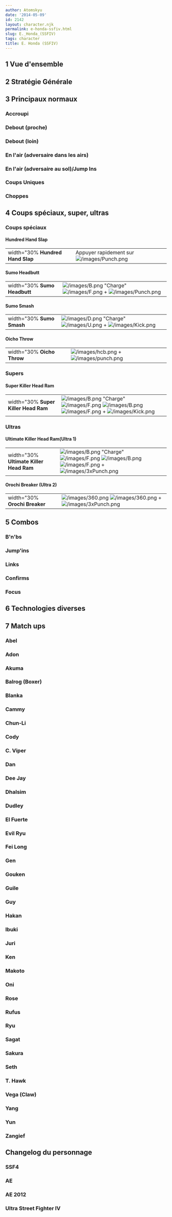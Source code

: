 ```yaml
---
author: Atomskyu
date: '2014-05-09'
id: 2142
layout: character.njk
permalink: e-honda-ssfiv.html
slug: E._Honda_(SSFIV)
tags: character
title: E. Honda (SSFIV)
---
```


## 1 Vue d'ensemble

## 2 Stratégie Générale

## 3 Principaux normaux

### Accroupi

### Debout (proche)

### Debout (loin)

### En l'air (adversaire dans les airs)

### En l'air (adversaire au sol)/Jump Ins

### Coups Uniques

### Choppes

## 4 Coups spéciaux, super, ultras

### Coups spéciaux

#### Hundred Hand Slap

|                                  |                                                                   |
|----------------------------------|-------------------------------------------------------------------|
| width="30% **Hundred Hand Slap** | Appuyer rapidement sur ![](/images/Punch.png "/images/Punch.png") |

#### Sumo Headbutt

|                              |                                                                                                                             |
|------------------------------|-----------------------------------------------------------------------------------------------------------------------------|
| width="30% **Sumo Headbutt** | ![](/images/B.png "/images/B.png") "Charge" ![](/images/F.png "/images/F.png") + ![](/images/Punch.png "/images/Punch.png") |

#### Sumo Smash

|                           |                                                                                                                           |
|---------------------------|---------------------------------------------------------------------------------------------------------------------------|
| width="30% **Sumo Smash** | ![](/images/D.png "/images/D.png") "Charge" ![](/images/U.png "/images/U.png") + ![](/images/Kick.png "/images/Kick.png") |

#### Oicho Throw

|                            |                                                                                     |
|----------------------------|-------------------------------------------------------------------------------------|
| width="30% **Oicho Throw** | ![](/images/hcb.png "/images/hcb.png") + ![](/images/punch.png "/images/punch.png") |

### Supers

#### Super Killer Head Ram

|                                      |                                                                                                                                                                                                 |
|--------------------------------------|-------------------------------------------------------------------------------------------------------------------------------------------------------------------------------------------------|
| width="30% **Super Killer Head Ram** | ![](/images/B.png "/images/B.png") "Charge" ![](/images/F.png "/images/F.png") ![](/images/B.png "/images/B.png") ![](/images/F.png "/images/F.png") + ![](/images/Kick.png "/images/Kick.png") |

### Ultras

#### Ultimate Killer Head Ram(Ultra 1)

|                                         |                                                                                                                                                                                                       |
|-----------------------------------------|-------------------------------------------------------------------------------------------------------------------------------------------------------------------------------------------------------|
| width="30% **Ultimate Killer Head Ram** | ![](/images/B.png "/images/B.png") "Charge" ![](/images/F.png "/images/F.png") ![](/images/B.png "/images/B.png") ![](/images/F.png "/images/F.png") + ![](/images/3xPunch.png "/images/3xPunch.png") |

#### Orochi Breaker (Ultra 2)

|                               |                                                                                                                                |
|-------------------------------|--------------------------------------------------------------------------------------------------------------------------------|
| width="30% **Orochi Breaker** | ![](/images/360.png "/images/360.png") ![](/images/360.png "/images/360.png") + ![](/images/3xPunch.png "/images/3xPunch.png") |

## 5 Combos

### B'n'bs

### Jump'ins

### Links

### Confirms

### Focus

## 6 Technologies diverses

## 7 Match ups

### Abel

### Adon

### Akuma

### Balrog (Boxer)

### Blanka

### Cammy

### Chun-Li

### Cody

### C. Viper

### Dan

### Dee Jay

### Dhalsim

### Dudley

### El Fuerte

### Evil Ryu

### Fei Long

### Gen

### Gouken

### Guile

### Guy

### Hakan

### Ibuki

### Juri

### Ken

### Makoto

### Oni

### Rose

### Rufus

### Ryu

### Sagat

### Sakura

### Seth

### T. Hawk

### Vega (Claw)

### Yang

### Yun

### Zangief

## Changelog du personnage

### SSF4

### AE

### AE 2012

### Ultra Street Fighter IV